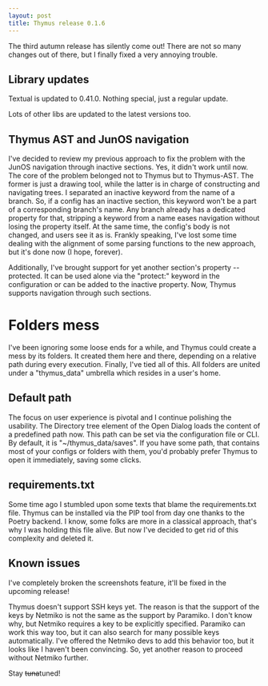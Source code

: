 ```yaml
---
layout: post
title: Thymus release 0.1.6
---
```


The third autumn release has silently come out! There are not so many changes out of there, but I finally fixed a very annoying trouble.

## Library updates

Textual is updated to 0.41.0. Nothing special, just a regular update.

Lots of other libs are updated to the latest versions too.

## Thymus AST and JunOS navigation

I've decided to review my previous approach to fix the problem with the JunOS navigation through inactive sections. Yes, it didn't work until now. The core of the problem belonged not to Thymus but to Thymus-AST. The former is just a drawing tool, while the latter is in charge of constructing and navigating trees. I separated an inactive keyword from the name of a branch. So, if a config has an inactive section, this keyword won't be a part of a corresponding branch's name. Any branch already has a dedicated property for that, stripping a keyword from a name eases navigation without losing the property itself. At the same time, the config's body is not changed, and users see it as is. Frankly speaking, I've lost some time dealing with the alignment of some parsing functions to the new approach, but it's done now (I hope, forever).

Additionally, I've brought support for yet another section's property -- protected. It can be used alone via the "protect:" keyword in the configuration or can be added to the inactive property. Now, Thymus supports navigation through such sections.

# Folders mess

I've been ignoring some loose ends for a while, and Thymus could create a mess by its folders. It created them here and there, depending on a relative path during every execution. Finally, I've tied all of this. All folders are united under a "thymus_data" umbrella which resides in a user's home.

## Default path

The focus on user experience is pivotal and I continue polishing the usability. The Directory tree element of the Open Dialog loads the content of a predefined path now. This path can be set via the configuration file or CLI. By default, it is "~/thymus_data/saves". If you have some path, that contains most of your configs or folders with them, you'd probably prefer Thymus to open it immediately, saving some clicks.

## requirements.txt

Some time ago I stumbled upon some texts that blame the requirements.txt file. Thymus can be installed via the PIP tool from day one thanks to the Poetry backend. I know, some folks are more in a classical approach, that's why I was holding this file alive. But now I've decided to get rid of this complexity and deleted it.

## Known issues

I've completely broken the screenshots feature, it'll be fixed in the upcoming release!

Thymus doesn't support SSH keys yet. The reason is that the support of the keys by Netmiko is not the same as the support by Paramiko. I don't know why, but Netmiko requires a key to be explicitly specified. Paramiko can work this way too, but it can also search for many possible keys automatically. I've offered the Netmiko devs to add this behavior too, but it looks like I haven't been convincing. So, yet another reason to proceed without Netmiko further.

Stay ~~tuna~~tuned!
